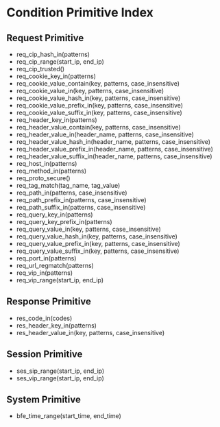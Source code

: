 # Condition Primitive Index

## Request Primitive
 * req_cip_hash_in(patterns)
 * req_cip_range(start_ip, end_ip)
 * req_cip_trusted()
 * req_cookie_key_in(patterns)
 * req_cookie_value_contain(key, patterns, case_insensitive)
 * req_cookie_value_in(key, patterns, case_insensitive)
 * req_cookie_value_hash_in(key, patterns, case_insensitive)
 * req_cookie_value_prefix_in(key, patterns, case_insensitive)
 * req_cookie_value_suffix_in(key, patterns, case_insensitive)
 * req_header_key_in(patterns)
 * req_header_value_contain(key, patterns, case_insensitive)
 * req_header_value_in(header_name, patterns, case_insensitive)
 * req_header_value_hash_in(header_name, patterns, case_insensitive)
 * req_header_value_prefix_in(header_name, patterns, case_insensitive)
 * req_header_value_suffix_in(header_name, patterns, case_insensitive)
 * req_host_in(patterns)
 * req_method_in(patterns)
 * req_proto_secure()
 * req_tag_match(tag_name, tag_value)
 * req_path_in(patterns, case_insensitive)
 * req_path_prefix_in(patterns, case_insensitive)
 * req_path_suffix_in(patterns, case_insensitive)
 * req_query_key_in(patterns)
 * req_query_key_prefix_in(patterns)
 * req_query_value_in(key, patterns, case_insensitive)
 * req_query_value_hash_in(key, patterns, case_insensitive)
 * req_query_value_prefix_in(key, patterns, case_insensitive)
 * req_query_value_suffix_in(key, patterns, case_insensitive)
 * req_port_in(patterns)
 * req_url_regmatch(patterns)
 * req_vip_in(patterns)
 * req_vip_range(start_ip, end_ip)

## Response Primitive
 * res_code_in(codes)
 * res_header_key_in(patterns)
 * res_header_value_in(key, patterns, case_insensitive)

## Session Primitive
 * ses_sip_range(start_ip, end_ip)
 * ses_vip_range(start_ip, end_ip)

## System Primitive
 * bfe_time_range(start_time, end_time)

